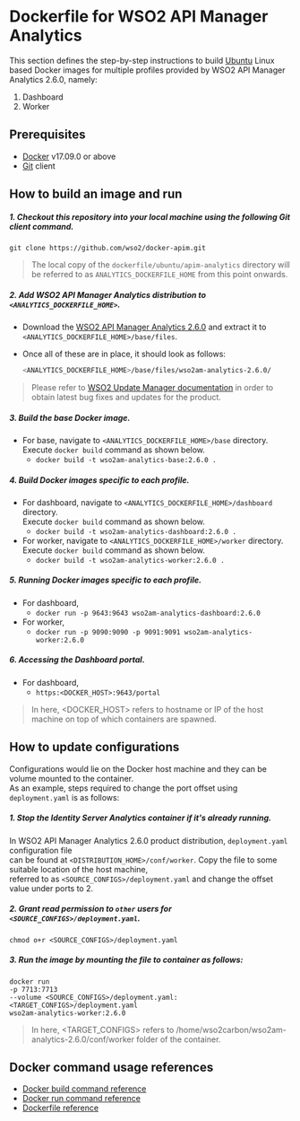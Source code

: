 # Dockerfile for WSO2 API Manager Analytics #

This section defines the step-by-step instructions to build [Ubuntu](https://hub.docker.com/_/ubuntu/) Linux based Docker images for multiple profiles
provided by WSO2 API Manager Analytics 2.6.0, namely:<br>

1. Dashboard
2. Worker

## Prerequisites

* [Docker](https://www.docker.com/get-docker) v17.09.0 or above
* [Git](https://git-scm.com/book/en/v2/Getting-Started-Installing-Git) client

## How to build an image and run

##### 1. Checkout this repository into your local machine using the following Git client command.

```
git clone https://github.com/wso2/docker-apim.git
```

>The local copy of the `dockerfile/ubuntu/apim-analytics` directory will be referred to as `ANALYTICS_DOCKERFILE_HOME` from this point onwards.

##### 2. Add WSO2 API Manager Analytics distribution to `<ANALYTICS_DOCKERFILE_HOME>`.

- Download the [WSO2 API Manager Analytics 2.6.0](https://wso2.com/api-management/install/analytics/)
and extract it to `<ANALYTICS_DOCKERFILE_HOME>/base/files`.
- Once all of these are in place, it should look as follows:

  ```bash
  <ANALYTICS_DOCKERFILE_HOME>/base/files/wso2am-analytics-2.6.0/
  ```

>Please refer to [WSO2 Update Manager documentation](https://docs.wso2.com/display/WUM300/WSO2+Update+Manager)
in order to obtain latest bug fixes and updates for the product.

##### 3. Build the base Docker image.

- For base, navigate to `<ANALYTICS_DOCKERFILE_HOME>/base` directory. <br>
  Execute `docker build` command as shown below.
    + `docker build -t wso2am-analytics-base:2.6.0 .`
    
##### 4. Build Docker images specific to each profile.

- For dashboard, navigate to `<ANALYTICS_DOCKERFILE_HOME>/dashboard` directory. <br>
  Execute `docker build` command as shown below.
    + `docker build -t wso2am-analytics-dashboard:2.6.0 .`
- For worker, navigate to `<ANALYTICS_DOCKERFILE_HOME>/worker` directory. <br>
  Execute `docker build` command as shown below.
    + `docker build -t wso2am-analytics-worker:2.6.0 .`
    
##### 5. Running Docker images specific to each profile.

- For dashboard,
    + `docker run -p 9643:9643 wso2am-analytics-dashboard:2.6.0`
- For worker,
    + `docker run -p 9090:9090 -p 9091:9091 wso2am-analytics-worker:2.6.0`
    
##### 6. Accessing the Dashboard portal.

- For dashboard,
    + `https:<DOCKER_HOST>:9643/portal`
    
>In here, <DOCKER_HOST> refers to hostname or IP of the host machine on top of which containers are spawned.

## How to update configurations

Configurations would lie on the Docker host machine and they can be volume mounted to the container. <br>
As an example, steps required to change the port offset using `deployment.yaml` is as follows:

##### 1. Stop the Identity Server Analytics container if it's already running.

In WSO2 API Manager Analytics 2.6.0 product distribution, `deployment.yaml` configuration file <br>
can be found at `<DISTRIBUTION_HOME>/conf/worker`. Copy the file to some suitable location of the host machine, <br>
referred to as `<SOURCE_CONFIGS>/deployment.yaml` and change the offset value under ports to 2.

##### 2. Grant read permission to `other` users for `<SOURCE_CONFIGS>/deployment.yaml`.

```
chmod o+r <SOURCE_CONFIGS>/deployment.yaml
```

##### 3. Run the image by mounting the file to container as follows:

```
docker run 
-p 7713:7713
--volume <SOURCE_CONFIGS>/deployment.yaml:<TARGET_CONFIGS>/deployment.yaml
wso2am-analytics-worker:2.6.0
```

>In here, <TARGET_CONFIGS> refers to /home/wso2carbon/wso2am-analytics-2.6.0/conf/worker folder of the container.

## Docker command usage references

* [Docker build command reference](https://docs.docker.com/engine/reference/commandline/build/)
* [Docker run command reference](https://docs.docker.com/engine/reference/run/)
* [Dockerfile reference](https://docs.docker.com/engine/reference/builder/)
